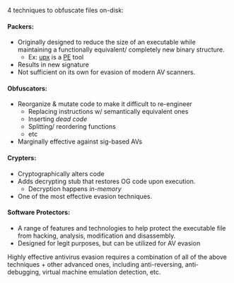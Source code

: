 

4 techniques to obfuscate files on-disk:  
  
#### Packers: 
- Originally designed to reduce the size of an executable while maintaining a functionally equivalent/ completely new binary structure.  
	- Ex: [upx](upx.md) is a [PE](Portable%20Executable.md) tool  
- Results in new signature  
- Not sufficient on its own for evasion of modern AV scanners.  
  
  
#### Obfuscators:  
- Reorganize & mutate code to make it difficult to re-engineer  
	- Replacing instructions w/ semantically equivalent ones  
	- Inserting _dead code_  
	- Splitting/ reordering functions  
	- etc  
- Marginally effective against sig-based AVs  
  
  
#### Crypters:
- Cryptographically alters code  
- Adds decrypting stub that restores OG code upon execution.  
	- Decryption happens _in-memory_  
- One of the most effective evasion techniques.  
  
  
#### Software Protectors:
- A range of features and technologies to help protect the executable file from hacking, analysis, modification and disassembly.  
- Designed for legit purposes, but can be utilized for AV evasion  
  
Highly effective antivirus evasion requires a combination of all of the above techniques + other advanced ones, including anti-reversing, anti-debugging, virtual machine emulation detection, etc.